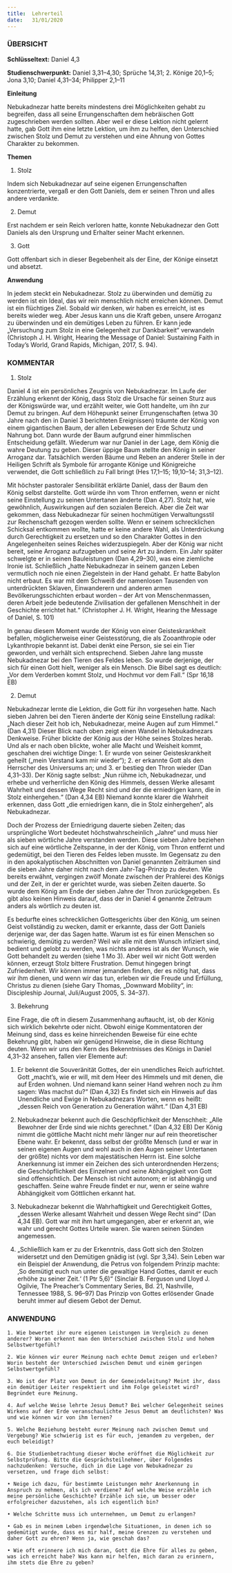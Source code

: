 ```yaml
---
title:  Lehrerteil
date:   31/01/2020
---
```


### ÜBERSICHT

**Schlüsseltext:** Daniel 4,3

**Studienschwerpunkt:** Daniel 3,31–4,30; Sprüche 14,31; 2. Könige 20,1–5; Jona 3,10; Daniel 4,31–34; Philipper 2,1–11

**Einleitung**

Nebukadnezar hatte bereits mindestens drei Möglichkeiten gehabt zu begreifen, dass all seine Errungenschaften dem hebräischen Gott zugeschrieben werden sollten. Aber weil er diese Lektion nicht gelernt hatte, gab Gott ihm eine letzte Lektion, um ihm zu helfen, den Unterschied zwischen Stolz und Demut zu verstehen und eine Ahnung von Gottes Charakter zu bekommen.

**Themen**

1. Stolz

Indem sich Nebukadnezar auf seine eigenen Errungenschaften konzentrierte, vergaß er den Gott Daniels, dem er seinen Thron und alles andere verdankte.

2. Demut

Erst nachdem er sein Reich verloren hatte, konnte Nebukadnezar den Gott Daniels als den Ursprung und Erhalter seiner Macht erkennen.

3. Gott

Gott offenbart sich in dieser Begebenheit als der Eine, der Könige einsetzt und absetzt.

**Anwendung**

In jedem steckt ein Nebukadnezar. Stolz zu überwinden und demütig zu werden ist ein Ideal, das wir rein menschlich nicht erreichen können. Demut ist ein flüchtiges Ziel. Sobald wir denken, wir haben es erreicht, ist es bereits wieder weg. Aber Jesus kann uns die Kraft geben, unsere Arroganz zu überwinden und ein demütiges Leben zu führen. Er kann jede „Versuchung zum Stolz in eine Gelegenheit zur Dankbarkeit“ verwandeln (Christoph J. H. Wright, Hearing the Message of Daniel: Sustaining Faith in Today’s World, Grand Rapids, Michigan, 2017, S. 94).

### KOMMENTAR

1. Stolz

Daniel 4 ist ein persönliches Zeugnis von Nebukadnezar. Im Laufe der Erzählung erkennt der König, dass Stolz die Ursache für seinen Sturz aus der Königswürde war, und erzählt weiter, wie Gott handelte, um ihn zur Demut zu bringen. Auf dem Höhepunkt seiner Errungenschaften (etwa 30 Jahre nach den in Daniel 3 berichteten Ereignissen) träumte der König von einem gigantischen Baum, der allen Lebewesen der Erde Schutz und Nahrung bot. Dann wurde der Baum aufgrund einer himmlischen Entscheidung gefällt. Wiederum war nur Daniel in der Lage, dem König die wahre Deutung zu geben. Dieser üppige Baum stellte den König in seiner Arroganz dar. Tatsächlich werden Bäume und Reben an anderer Stelle in der Heiligen Schrift als Symbole für arrogante Könige und Königreiche verwendet, die Gott schließlich zu Fall bringt (Hes 17,1–15; 19,10–14; 31,3–12).

Mit höchster pastoraler Sensibilität erklärte Daniel, dass der Baum den König selbst darstellte. Gott würde ihn vom Thron entfernen, wenn er nicht seine Einstellung zu seinen Untertanen änderte (Dan 4,27). Stolz hat, wie gewöhnlich, Auswirkungen auf den sozialen Bereich. Aber die Zeit war gekommen, dass Nebukadnezar für seinen hochmütigen Verwaltungsstil zur Rechenschaft gezogen werden sollte. Wenn er seinem schrecklichen Schicksal entkommen wollte, hatte er keine andere Wahl, als Unterdrückung durch Gerechtigkeit zu ersetzen und so den Charakter Gottes in den Angelegenheiten seines Reiches widerzuspiegeln. Aber der König war nicht bereit, seine Arroganz aufzugeben und seine Art zu ändern. Ein Jahr später schwelgte er in seinen Bauleistungen (Dan 4,29–30), was eine ziemliche Ironie ist. Schließlich „hatte Nebukadnezar in seinem ganzen Leben vermutlich noch nie einen Ziegelstein in der Hand gehabt. Er hatte Babylon nicht erbaut. Es war mit dem Schweiß der namenlosen Tausenden von unterdrückten Sklaven, Einwanderern und anderen armen Bevölkerungsschichten erbaut worden – der Art von Menschenmassen, deren Arbeit jede bedeutende Zivilisation der gefallenen Menschheit in der Geschichte errichtet hat.“ (Christopher J. H. Wright, Hearing the Message of Daniel, S. 101)

In genau diesem Moment wurde der König von einer Geisteskrankheit befallen, möglicherweise einer Geistesstörung, die als Zooanthropie oder Lykanthropie bekannt ist. Dabei denkt eine Person, sie sei ein Tier geworden, und verhält sich entsprechend. Sieben Jahre lang musste Nebukadnezar bei den Tieren des Feldes leben. So wurde derjenige, der sich für einen Gott hielt, weniger als ein Mensch. Die Bibel sagt es deutlich: „Vor dem Verderben kommt Stolz, und Hochmut vor dem Fall.“ (Spr 16,18 EB)

2. Demut

Nebukadnezar lernte die Lektion, die Gott für ihn vorgesehen hatte. Nach sieben Jahren bei den Tieren änderte der König seine Einstellung radikal: „Nach dieser Zeit hob ich, Nebukadnezar, meine Augen auf zum Himmel.“ (Dan 4,31) Dieser Blick nach oben zeigt einen Wandel in Nebukadnezars Denkweise. Früher blickte der König aus der Höhe seines Stolzes herab. Und als er nach oben blickte, woher alle Macht und Weisheit kommt, geschahen drei wichtige Dinge: 1. Er wurde von seiner Geisteskrankheit geheilt („mein Verstand kam mir wieder“); 2. er erkannte Gott als den Herrscher des Universums an; und 3. er bestieg den Thron wieder (Dan 4,31–33). Der König sagte selbst: „Nun rühme ich, Nebukadnezar, und erhebe und verherrliche den König des Himmels, dessen Werke allesamt Wahrheit und dessen Wege Recht sind und der die erniedrigen kann, die in Stolz einhergehen.“ (Dan 4,34 EB) Niemand konnte klarer die Wahrheit erkennen, dass Gott „die erniedrigen kann, die in Stolz einhergehen“, als Nebukadnezar.

Doch der Prozess der Erniedrigung dauerte sieben Zeiten; das ursprüngliche Wort bedeutet höchstwahrscheinlich „Jahre“ und muss hier als sieben wörtliche Jahre verstanden werden. Diese sieben Jahre beziehen sich auf eine wörtliche Zeitspanne, in der der König, vom Thron entfernt und gedemütigt, bei den Tieren des Feldes leben musste. Im Gegensatz zu den in den apokalyptischen Abschnitten von Daniel genannten Zeiträumen sind die sieben Jahre daher nicht nach dem Jahr-Tag-Prinzip zu deuten. Wie bereits erwähnt, vergingen zwölf Monate zwischen der Prahlerei des Königs und der Zeit, in der er gerichtet wurde, was sieben Zeiten dauerte. So wurde dem König am Ende der sieben Jahre der Thron zurückgegeben. Es gibt also keinen Hinweis darauf, dass der in Daniel 4 genannte Zeitraum anders als wörtlich zu deuten ist.

Es bedurfte eines schrecklichen Gottesgerichts über den König, um seinen Geist vollständig zu wecken, damit er erkannte, dass der Gott Daniels derjenige war, der das Sagen hatte. Warum ist es für einen Menschen so schwierig, demütig zu werden? Weil wir alle mit dem Wunsch infiziert sind, bedient und gelobt zu werden, was nichts anderes ist als der Wunsch, wie Gott behandelt zu werden (siehe 1 Mo 3). Aber weil wir nicht Gott werden können, erzeugt Stolz bittere Frustration. Demut hingegen bringt Zufriedenheit. Wir können immer jemanden finden, der es nötig hat, dass wir ihm dienen, und wenn wir das tun, erleben wir die Freude und Erfüllung, Christus zu dienen (siehe Gary Thomas, „Downward Mobility“, in: Discipleship Journal, Juli/August 2005, S. 34–37).

3. Bekehrung

Eine Frage, die oft in diesem Zusammenhang auftaucht, ist, ob der König sich wirklich bekehrte oder nicht. Obwohl einige Kommentatoren der Meinung sind, dass es keine hinreichenden Beweise für eine echte Bekehrung gibt, haben wir genügend Hinweise, die in diese Richtung deuten. Wenn wir uns den Kern des Bekenntnisses des Königs in Daniel 4,31–32 ansehen, fallen vier Elemente auf:

1. Er bekennt die Souveränität Gottes, der ein unendliches Reich aufrichtet. Gott „macht’s, wie er will, mit dem Heer des Himmels und mit denen, die auf Erden wohnen. Und niemand kann seiner Hand wehren noch zu ihm sagen: Was machst du?“ (Dan 4,32) Es findet sich ein Hinweis auf das Unendliche und Ewige in Nebukadnezars Worten, wenn es heißt: „dessen Reich von Generation zu Generation währt.“ (Dan 4,31 EB)

2. Nebukadnezar bekennt auch die Geschöpflichkeit der Menschheit: „Alle Bewohner der Erde sind wie nichts gerechnet.“ (Dan 4,32 EB) Der König nimmt die göttliche Macht nicht mehr länger nur auf rein theoretischer Ebene wahr. Er bekennt, dass selbst der größte Mensch (und er war in seinen eigenen Augen und wohl auch in den Augen seiner Untertanen der größte) nichts vor dem majestätischen Herrn ist. Eine solche Anerkennung ist immer ein Zeichen des sich unterordnenden Herzens; die Geschöpflichkeit des Einzelnen und seine Abhängigkeit von Gott sind offensichtlich. Der Mensch ist nicht autonom; er ist abhängig und geschaffen. Seine wahre Freude findet er nur, wenn er seine wahre Abhängigkeit vom Göttlichen erkannt hat.

3. Nebukadnezar bekennt die Wahrhaftigkeit und Gerechtigkeit Gottes, „dessen Werke allesamt Wahrheit und dessen Wege Recht sind“ (Dan 4,34 EB). Gott war mit ihm hart umgegangen, aber er erkennt an, wie wahr und gerecht Gottes Urteile waren. Sie waren seinen Sünden angemessen.

4. „Schließlich kam er zu der Erkenntnis, dass Gott sich den Stolzen widersetzt und den Demütigen gnädig ist (vgl. Spr 3,34). Sein Leben war ein Beispiel der Anwendung, die Petrus von folgendem Prinzip machte: ‚So demütigt euch nun unter die gewaltige Hand Gottes, damit er euch erhöhe zu seiner Zeit.‘ (1 Ptr 5,6)“ (Sinclair B. Ferguson und Lloyd J. Ogilvie, The Preacher’s Commentary Series, Bd. 21, Nashville, Tennessee 1988,
S. 96–97) Das Prinzip von Gottes erlösender Gnade beruht immer auf diesem Gebot der Demut.

### ANWENDUNG

`1. Wie bewertet ihr eure eigenen Leistungen im Vergleich zu denen anderer? Woran erkennt man den Unterschied zwischen Stolz und hohem Selbstwertgefühl?`

`2. Wie können wir eurer Meinung nach echte Demut zeigen und erleben? Worin besteht der Unterschied zwischen Demut und einem geringen Selbstwertgefühl?`

`3. Wo ist der Platz von Demut in der Gemeindeleitung? Meint ihr, dass ein demütiger Leiter respektiert und ihm Folge geleistet wird? Begründet eure Meinung.`

`4. Auf welche Weise lehrte Jesus Demut? Bei welcher Gelegenheit seines Wirkens auf der Erde veranschaulichte Jesus Demut am deutlichsten? Was und wie können wir von ihm lernen?`

`5. Welche Beziehung besteht eurer Meinung nach zwischen Demut und Vergebung? Wie schwierig ist es für euch, jemandem zu vergeben, der euch beleidigt?`

`6. Die Studienbetrachtung dieser Woche eröffnet die Möglichkeit zur Selbstprüfung. Bitte die Gesprächsteilnehmer, über Folgendes nachzudenken: Versuche, dich in die Lage von Nebukadnezar zu versetzen, und frage dich selbst:`

`• Neige ich dazu, für bestimmte Leistungen mehr Anerkennung in Anspruch zu nehmen, als ich verdiene? Auf welche Weise erzähle ich meine persönliche Geschichte? Erzähle ich sie, um besser oder erfolgreicher dazustehen, als ich eigentlich bin?`

`• Welche Schritte muss ich unternehmen, um Demut zu erlangen?`

`• Gab es in meinem Leben irgendwelche Situationen, in denen ich so gedemütigt wurde, dass es mir half, meine Grenzen zu verstehen und daher Gott zu ehren? Wenn ja, wie geschah das?`

`• Wie oft erinnere ich mich daran, Gott die Ehre für alles zu geben, was ich erreicht habe? Was kann mir helfen, mich daran zu erinnern, ihm stets die Ehre zu geben?`